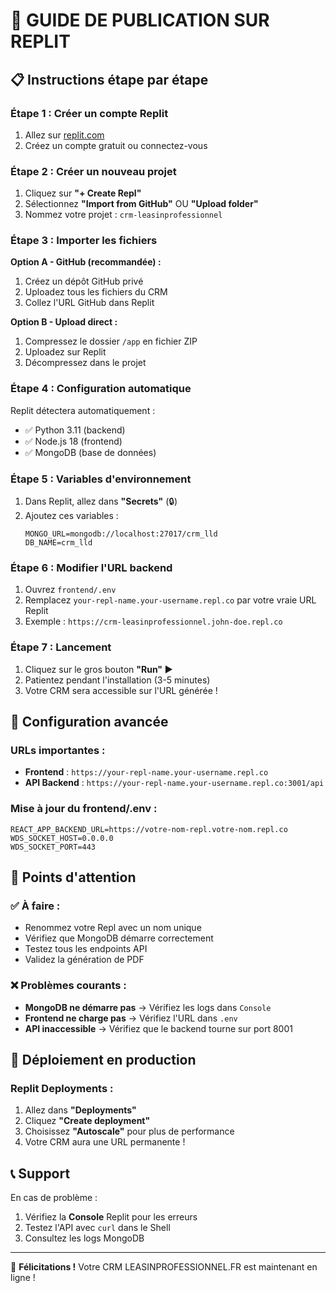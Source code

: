 # 🚀 GUIDE DE PUBLICATION SUR REPLIT

## 📋 Instructions étape par étape

### **Étape 1 : Créer un compte Replit**
1. Allez sur [replit.com](https://replit.com)
2. Créez un compte gratuit ou connectez-vous

### **Étape 2 : Créer un nouveau projet**
1. Cliquez sur **"+ Create Repl"**
2. Sélectionnez **"Import from GitHub"** OU **"Upload folder"**
3. Nommez votre projet : `crm-leasinprofessionnel`

### **Étape 3 : Importer les fichiers**
**Option A - GitHub (recommandée) :**
1. Créez un dépôt GitHub privé
2. Uploadez tous les fichiers du CRM
3. Collez l'URL GitHub dans Replit

**Option B - Upload direct :**
1. Compressez le dossier `/app` en fichier ZIP
2. Uploadez sur Replit
3. Décompressez dans le projet

### **Étape 4 : Configuration automatique**
Replit détectera automatiquement :
- ✅ Python 3.11 (backend)
- ✅ Node.js 18 (frontend)  
- ✅ MongoDB (base de données)

### **Étape 5 : Variables d'environnement**
1. Dans Replit, allez dans **"Secrets"** (🔒)
2. Ajoutez ces variables :
   ```
   MONGO_URL=mongodb://localhost:27017/crm_lld
   DB_NAME=crm_lld
   ```

### **Étape 6 : Modifier l'URL backend**
1. Ouvrez `frontend/.env`
2. Remplacez `your-repl-name.your-username.repl.co` par votre vraie URL Replit
3. Exemple : `https://crm-leasinprofessionnel.john-doe.repl.co`

### **Étape 7 : Lancement**
1. Cliquez sur le gros bouton **"Run" ▶️**
2. Patientez pendant l'installation (3-5 minutes)
3. Votre CRM sera accessible sur l'URL générée !

## 🔧 Configuration avancée

### **URLs importantes :**
- **Frontend** : `https://your-repl-name.your-username.repl.co`  
- **API Backend** : `https://your-repl-name.your-username.repl.co:3001/api`

### **Mise à jour du frontend/.env :**
```env
REACT_APP_BACKEND_URL=https://votre-nom-repl.votre-nom.repl.co
WDS_SOCKET_HOST=0.0.0.0
WDS_SOCKET_PORT=443
```

## 🎯 Points d'attention

### **✅ À faire :**
- Renommez votre Repl avec un nom unique
- Vérifiez que MongoDB démarre correctement
- Testez tous les endpoints API
- Validez la génération de PDF

### **❌ Problèmes courants :**
- **MongoDB ne démarre pas** → Vérifiez les logs dans `Console`
- **Frontend ne charge pas** → Vérifiez l'URL dans `.env`
- **API inaccessible** → Vérifiez que le backend tourne sur port 8001

## 🚀 Déploiement en production

### **Replit Deployments :**
1. Allez dans **"Deployments"**
2. Cliquez **"Create deployment"**
3. Choisissez **"Autoscale"** pour plus de performance
4. Votre CRM aura une URL permanente !

## 📞 Support
En cas de problème :
1. Vérifiez la **Console** Replit pour les erreurs
2. Testez l'API avec `curl` dans le Shell
3. Consultez les logs MongoDB

---
🎉 **Félicitations !** Votre CRM LEASINPROFESSIONNEL.FR est maintenant en ligne !